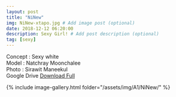```yaml
---
layout: post
title: "NiNew"
img: NiNew-xtapo.jpg # Add image post (optional)
date: 2018-12-12 06:20:00
description: Sexy Girl! # Add post description (optional)
tag: [sexy]
---
```

Concept : Sexy white  
Model : Natchray Moonchalee  
Photo : Sirawit Maneekul  
Google Drive [Download Full](http://gestyy.com/e0BWqM)   

{% include image-gallery.html folder="/assets/img/A1/NiNew/" %}
